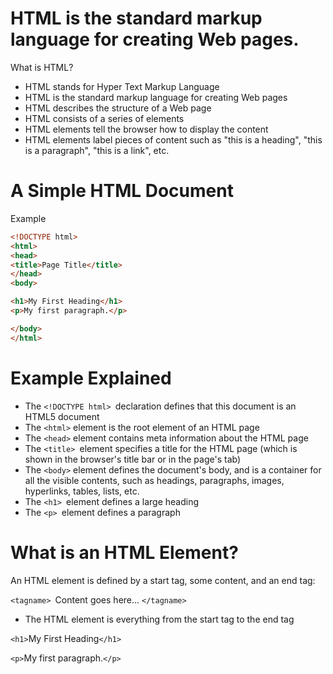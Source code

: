 # HTML is the standard markup language for creating Web pages.

What is HTML?

- HTML stands for Hyper Text Markup Language
- HTML is the standard markup language for creating Web pages
- HTML describes the structure of a Web page
- HTML consists of a series of elements
- HTML elements tell the browser how to display the content
- HTML elements label pieces of content such as "this is a heading", "this is a paragraph", "this is a link", etc.

# A Simple HTML Document

Example

```HTML
<!DOCTYPE html>
<html>
<head>
<title>Page Title</title>
</head>
<body>

<h1>My First Heading</h1>
<p>My first paragraph.</p>

</body>
</html>
```

# Example Explained

- The `<!DOCTYPE html> `declaration defines that this document is an HTML5 document
- The `<html>` element is the root element of an HTML page
- The `<head>` element contains meta information about the HTML page
- The `<title> `element specifies a title for the HTML page (which is shown in the browser's title bar or in the page's tab)
- The `<body>` element defines the document's body, and is a container for all the visible contents, such as headings, paragraphs, images, hyperlinks, tables, lists, etc.
- The `<h1> `element defines a large heading
- The `<p> `element defines a paragraph

# What is an HTML Element?

An HTML element is defined by a start tag, some content, and an end tag:

`<tagname> `Content goes here... `</tagname>`

- The HTML element is everything from the start tag to the end tag

`<h1>`My First Heading`</h1>`

`<p>`My first paragraph.`</p>`
